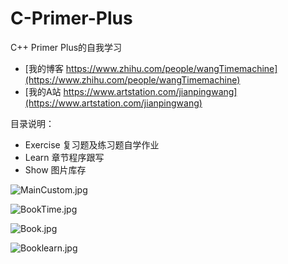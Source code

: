 ﻿# C-Primer-Plus
C++ Primer Plus的自我学习

- [我的博客 https://www.zhihu.com/people/wangTimemachine](https://www.zhihu.com/people/wangTimemachine)
- [我的A站 https://www.artstation.com/jianpingwang](https://www.artstation.com/jianpingwang)

目录说明：
- Exercise 复习题及练习题自学作业
- Learn 章节程序跟写
- Show 图片库存

![MainCustom.jpg](https://github.com/MasterWangdaoyong/My-C--Primer-Plus/blob/master/Show/MainCustom.jpg)

![BookTime.jpg](https://github.com/MasterWangdaoyong/My-C--Primer-Plus/blob/master/Show/BookTime.jpg)

![Book.jpg](https://github.com/MasterWangdaoyong/My-C--Primer-Plus/blob/master/Show/Book.jpg)

![Booklearn.jpg](https://github.com/MasterWangdaoyong/My-C--Primer-Plus/blob/master/Show/Booklearn.jpg)